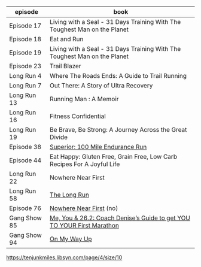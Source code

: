 | episode      | book                                                                                                                          |
| ------------ | ----------------------------------------------------------------------------------------------------------------------------- |
| Episode 17   | Living with a Seal - 31 Days Training With The Toughest Man on the Planet                                                     |
| Episode 18   | Eat and Run                                                                                                                   |
| Episode 19   | Living with a Seal - 31 Days Training With The Toughest Man on the Planet                                                     |
| Episode 23   | Trail Blazer                                                                                                                  |
| Long Run 4   | Where The Roads Ends: A Guide to Trail Running                                                                                |
| Long Run 7   | Out There: A Story of Ultra Recovery                                                                                          |
| Long Run 13  | Running Man : A Memoir                                                                                                        |
| Long Run 16  | Fitness Confidential                                                                                                          |
| Long Run 19  | Be Brave, Be Strong: A Journey Across the Great Divide                                                                        |
| Episode 38   | [Superior: 100 Mile Endurance Run](https://www.amazon.com/Superior-Endurance-Americas-Gnarliest-Ultramarathons/dp/153022862X) |
| Episode 44   | Eat Happy: Gluten Free, Grain Free, Low Carb Recipes For A Joyful Life                                                        |
| Long Run 22  | Nowhere Near First                                                                                                            |
| Long Run 58  | [The Long Run](https://www.amazon.com/Long-Run-Other-True-Stories-ebook/dp/B00PIBRO50/)                                       |
| Episode 76   | [Nowhere Near First](http://a.co/d/i8hlrpx) (no)                                                                              |
| Gang Show 85 | [Me, You & 26.2: Coach Denise’s Guide to get YOU TO YOUR First Marathon](http://a.co/d/aDyBQIT)                               |
| Gang Show 94 | [On My Way Up](http://a.co/d/bTsVMaJ)                                                                                         |

https://tenjunkmiles.libsyn.com/page/4/size/10
